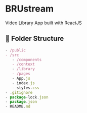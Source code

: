 # BRUstream
Video Library App built with ReactJS


<!-- FOLDER STRUCTURE -->

## **📁 Folder Structure**

```jsx
- /public
- /src
   - /components
   - /context
   - /library
   - /pages
   - App.js
   - index.js
   - styles.css
- .gitignore
- package-lock.json
- package.json
- README.md
```

<br />